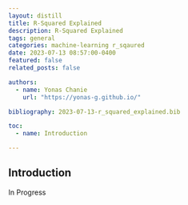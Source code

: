 ```yaml
---
layout: distill
title: R-Squared Explained
description: R-Squared Explained
tags: general
categories: machine-learning r_sqaured
date: 2023-07-13 08:57:00-0400
featured: false
related_posts: false

authors:
  - name: Yonas Chanie
    url: "https://yonas-g.github.io/"

bibliography: 2023-07-13-r_squared_explained.bib

toc:
  - name: Introduction

---
```


## Introduction
In Progress